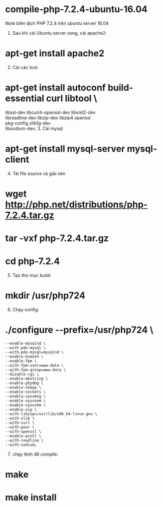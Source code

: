 # compile-php-7.2.4-ubuntu-16.04
Note biên dịch PHP 7.2.4 trên ubuntu server 16.04

1. Sau khi cài Ubuntu server xong, cài apache2:
# apt-get install apache2
2. Cài các tool:
# apt-get install autoconf build-essential curl libtool \
  libssl-dev libcurl4-openssl-dev libxml2-dev \
  libreadline-dev libzip-dev libzip4 openssl \
  pkg-config zlib1g-dev  \
  libsodium-dev;
3. Cài mysql
# apt-get install mysql-server mysql-client
4. Tải file source và giải nén
# wget http://php.net/distributions/php-7.2.4.tar.gz
# tar -vxf php-7.2.4.tar.gz
# cd php-7.2.4

5. Tạo thư mục build: 

# mkdir /usr/php724 

6. Chạy config: 
# ./configure --prefix=/usr/php724 \
    --enable-mysqlnd \
    --with-pdo-mysql \
    --with-pdo-mysql=mysqlnd \
    --enable-bcmath \
    --enable-fpm \
    --with-fpm-user=www-data \
    --with-fpm-group=www-data \
    --disable-cgi \
    --enable-mbstring \
    --enable-phpdbg \
    --enable-shmop \
    --enable-sockets \
    --enable-sysvmsg \
    --enable-sysvsem \
    --enable-sysvshm \
    --enable-zip \
    --with-libzip=/usr/lib/x86_64-linux-gnu \
    --with-zlib \
    --with-curl \
    --with-pear \
    --with-openssl \
    --enable-pcntl \
    --with-readline \
    --with-sodium;

7. chạy lệnh để compile:
# make
# make install
